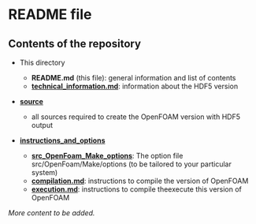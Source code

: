 # README file

## Contents of the repository

* This directory
  * __README.md__ (this file): general information and list of contents
  * [__technical_information.md__](https://github.com/stefsal/OeRC_OpenFOAM_HDF5/blob/master/technical_information.md): information about the HDF5 version

* [__source__](https://github.com/stefsal/OeRC_OpenFOAM_HDF5/tree/master/source)  
  * all sources required to create the OpenFOAM version with HDF5 output

* [__instructions_and_options__](https://github.com/stefsal/OeRC_OpenFOAM_HDF5/tree/master/instructions_and_options)  
  *  [__src\_OpenFoam\_Make\_options__](https://github.com/stefsal/OeRC_OpenFOAM_HDF5/blob/master/instructions_and_options/src_OpenFoam_Make_options): The option file src/OpenFoam/Make/options (to be tailored to your particular system)
  * [__compilation.md__](https://github.com/stefsal/OeRC_OpenFOAM_HDF5/blob/master/instructions_and_options/compilation.md): instructions to compile the version of OpenFOAM
  * [__execution.md__](https://github.com/stefsal/OeRC_OpenFOAM_HDF5/blob/master/instructions_and_options/execution.md): instructions to compile theexecute this version of OpenFOAM


*More content to be added.*
